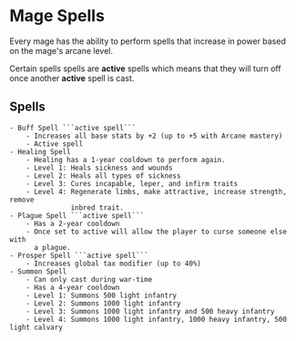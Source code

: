 # Mage Spells

Every mage has the ability to perform spells that increase in power based on the
mage's arcane level.

Certain spells spells are **active** spells which means that they will turn off
once another **active** spell is cast.

## Spells
    - Buff Spell ```active spell```
        - Increases all base stats by +2 (up to +5 with Arcane mastery)
        - Active spell
    - Healing Spell
        - Healing has a 1-year cooldown to perform again.
        - Level 1: Heals sickness and wounds
        - Level 2: Heals all types of sickness
        - Level 3: Cures incapable, leper, and infirm traits
        - Level 4: Regenerate limbs, make attractive, increase strength, remove
                   inbred trait.
    - Plague Spell ```active spell```
        - Has a 2-year cooldown
        - Once set to active will allow the player to curse someone else with
          a plague.
    - Prosper Spell ```active spell```
        - Increases global tax modifier (up to 40%)
    - Summon Spell
        - Can only cast during war-time
        - Has a 4-year cooldown
        - Level 1: Summons 500 light infantry
        - Level 2: Summons 1000 light infantry
        - Level 3: Summons 1000 light infantry and 500 heavy infantry
        - Level 4: Summons 1000 light infantry, 1000 heavy infantry, 500 light calvary
